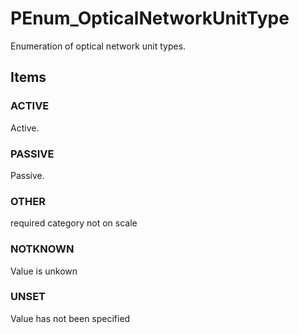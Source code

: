 # PEnum_OpticalNetworkUnitType

Enumeration of optical network unit types.
<!-- end of short definition -->

## Items

### ACTIVE
Active.

### PASSIVE
Passive.

### OTHER
required category not on scale

### NOTKNOWN
Value is unkown

### UNSET
Value has not been specified
